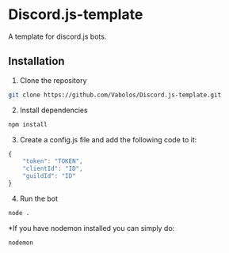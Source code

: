﻿# Discord.js-template

A template for discord.js bots.

## Installation

1. Clone the repository 
```bash
git clone https://github.com/Vabolos/Discord.js-template.git
```

2. Install dependencies
```bash
npm install
```

3. Create a config.js file and add the following code to it:
```js
{
	"token": "TOKEN",
	"clientId": "ID",
	"guildId": "ID"
}
```

4. Run the bot
```bash
node .
```

*If you have nodemon installed you can simply do:
```bash
nodemon
```
